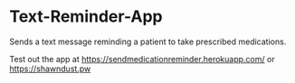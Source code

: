 # Text-Reminder-App
Sends a text message reminding a patient to take prescribed medications.

Test out the app at 
https://sendmedicationreminder.herokuapp.com/
or
https://shawndust.pw
